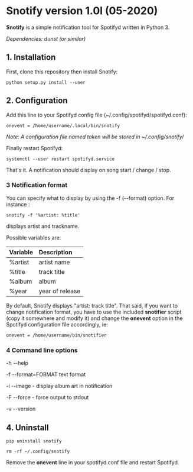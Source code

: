# **Snotify** version 1.0l (05-2020)

**Snotify** is a simple notification tool for Spotifyd written in Python 3.

*Dependencies: dunst (or similar)*

## 1. Installation

First, clone this repository then install Snotify:

`python setup.py install --user`

## 2. Configuration

Add this line to your Spotifyd config file (~/.config/spotifyd/spotifyd.conf):

`onevent = /home/username/.local/bin/snotify`

*Note: A configuration file named token will be stored in ~/.config/snotify/*

Finally restart Spotifyd:

`systemctl --user restart spotifyd.service`

That's it. A notification should display on song start / change / stop.

### 3 Notification format

You can specify what to display by using the -f (--format) option. For instance :

`snotify -f '%artist: %title'`

displays artist and trackname.


Possible variables are:

|Variable |Description
|:--------|:----------
|%artist |artist name
|%title |track title
|%album |album
|%year |year of release

By default, Snotify displays "artist: track title". That said, if you want to change notification format, you have to use the included **snotifier** script (copy it somewhere and modify it) and change the **onevent** option in the Spotifyd configuration file accordingly, ie:

`onevent = /home/username/bin/snotifier`

### 4 Command line options

-h --help

-f --format=FORMAT text format

-i --image - display album art in notification

-F --force - force output to stdout

-v --version

## 4. Uninstall

`pip uninstall snotify`

`rm -rf ~/.config/snotify`

Remove the **onevent** line in your spotifyd.conf file and restart Spotifyd.
